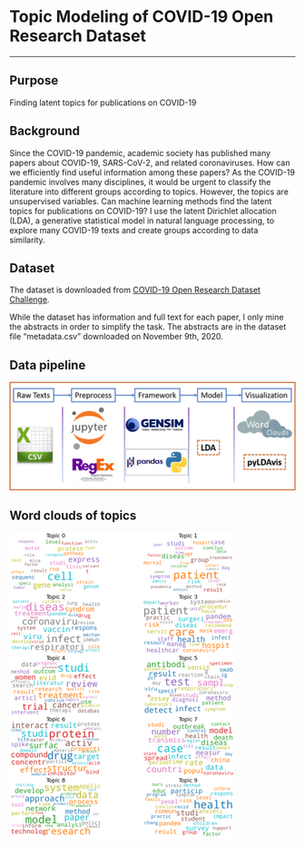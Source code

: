# Topic Modeling of COVID-19 Open Research Dataset

***

## Purpose
Finding latent topics for publications on COVID-19 

## Background
Since the COVID-19 pandemic, academic society has published many papers about COVID-19, SARS-CoV-2, and related coronaviruses. 
How can we efficiently find useful information among these papers? 
As the COVID-19 pandemic involves many disciplines, it would be urgent to classify the literature into different groups according to topics. However, the topics are unsupervised variables. 
Can machine learning methods find the latent topics for publications on COVID-19?
I use the latent Dirichlet allocation (LDA), a generative statistical model in natural language processing, to explore many COVID-19 texts and create groups according to data similarity.

## Dataset 
The dataset is downloaded from [COVID-19 Open Research Dataset Challenge](https://www.kaggle.com/allen-institute-for-ai/CORD-19-research-challenge).

While the dataset has information and full text for each paper, I only mine the abstracts in order to simplify the task. The abstracts are in the dataset file “metadata.csv” downloaded on November 9th, 2020.

## Data pipeline
![alt text](https://github.com/leizhipeng/covid19_textmining/blob/main/pipeline.png?raw=true)

## Word clouds of topics
![alt text](https://github.com/leizhipeng/covid19_textmining/blob/main/wordclouds.png?raw=true)

 



